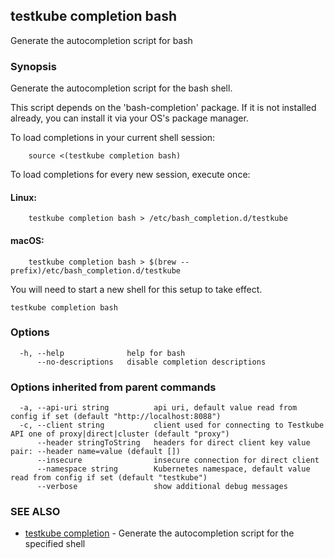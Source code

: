 <head>
  <meta name="docsearch:indexPrefix" content="reference-doc" />
</head>

## testkube completion bash

Generate the autocompletion script for bash

### Synopsis

Generate the autocompletion script for the bash shell.

This script depends on the 'bash-completion' package.
If it is not installed already, you can install it via your OS's package manager.

To load completions in your current shell session:

```
	source <(testkube completion bash)
```

To load completions for every new session, execute once:

#### Linux:

```
	testkube completion bash > /etc/bash_completion.d/testkube
```

#### macOS:

```
	testkube completion bash > $(brew --prefix)/etc/bash_completion.d/testkube
```

You will need to start a new shell for this setup to take effect.

```
testkube completion bash
```

### Options

```
  -h, --help              help for bash
      --no-descriptions   disable completion descriptions
```

### Options inherited from parent commands

```
  -a, --api-uri string          api uri, default value read from config if set (default "http://localhost:8088")
  -c, --client string           client used for connecting to Testkube API one of proxy|direct|cluster (default "proxy")
      --header stringToString   headers for direct client key value pair: --header name=value (default [])
      --insecure                insecure connection for direct client
      --namespace string        Kubernetes namespace, default value read from config if set (default "testkube")
      --verbose                 show additional debug messages
```

### SEE ALSO

- [testkube completion](testkube_completion.md) - Generate the autocompletion script for the specified shell

